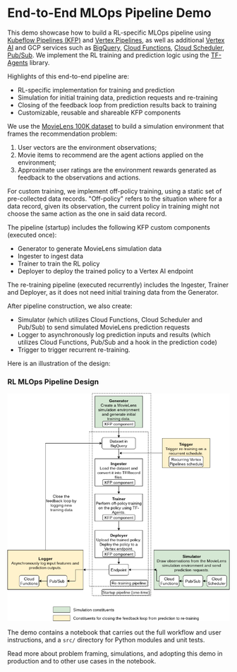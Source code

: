 # End-to-End MLOps Pipeline Demo

This demo showcase how to build a RL-specific MLOps pipeline using
[Kubeflow Pipelines (KFP)](https://www.kubeflow.org/docs/components/pipelines/overview/pipelines-overview/)
and [Vertex Pipelines](https://cloud.google.com/vertex-ai/docs/pipelines), as
well as additional [Vertex AI](https://cloud.google.com/vertex-ai) and GCP
services such as [BigQuery](https://cloud.google.com/bigquery),
[Cloud Functions](https://cloud.google.com/functions),
[Cloud Scheduler](https://cloud.google.com/scheduler),
[Pub/Sub](https://cloud.google.com/pubsub). We implement the RL training and
prediction logic using the [TF-Agents](https://www.tensorflow.org/agents)
library.

Highlights of this end-to-end pipeline are:

-   RL-specific implementation for training and prediction
-   Simulation for initial training data, prediction requests and re-training
-   Closing of the feedback loop from prediction results back to training
-   Customizable, reusable and shareable KFP components

We use the
[MovieLens 100K dataset](https://www.kaggle.com/prajitdatta/movielens-100k-dataset)
to build a simulation environment that frames the recommendation problem:

1.  User vectors are the environment observations;
2.  Movie items to recommend are the agent actions applied on the environment;
3.  Approximate user ratings are the environment rewards generated as feedback
    to the observations and actions.

For custom training, we implement off-policy training, using a static set of
pre-collected data records. "Off-policy" refers to the situation where for a
data record, given its observation, the current policy in training might not
choose the same action as the one in said data record.

The pipeline (startup) includes the following KFP custom components (executed
once):

-   Generator to generate MovieLens simulation data
-   Ingester to ingest data
-   Trainer to train the RL policy
-   Deployer to deploy the trained policy to a Vertex AI endpoint

The re-training pipeline (executed recurrently) includes the Ingester, Trainer
and Deployer, as it does not need initial training data from the Generator.

After pipeline construction, we also create:

-   Simulator (which utilizes Cloud Functions, Cloud Scheduler and Pub/Sub) to
    send simulated MovieLens prediction requests
-   Logger to asynchronously log prediction inputs and results (which utilizes
    Cloud Functions, Pub/Sub and a hook in the prediction code)
-   Trigger to trigger recurrent re-training.

Here is an illustration of the design:

### RL MLOps Pipeline Design

![alt text](https://github.com/tottenjordan/tf_vertex_agents/blob/main/imgs/mlops_pipeline_design.png)

The demo contains a notebook that carries out the full workflow and user
instructions, and a `src/` directory for Python modules and unit tests.

Read more about problem framing, simulations, and adopting this demo in
production and to other use cases in the notebook.
